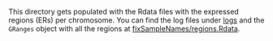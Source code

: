 This directory gets populated with the Rdata files with the expressed regions 
(ERs) per chromosome. You can find the log files under [logs](logs/) and the
`GRanges` object with all the regions at [fixSampleNames/regions.Rdata](../fixSampleNames/regions.Rdata).
